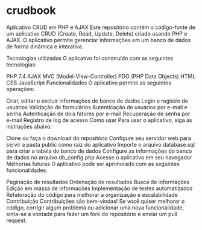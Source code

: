 # crudbook
Aplicativo CRUD em PHP e AJAX
Este repositório contém o código-fonte de um aplicativo CRUD (Create, Read, Update, Delete) criado usando PHP e AJAX. O aplicativo permite gerenciar informações em um banco de dados de forma dinâmica e interativa.

Tecnologias utilizadas
O aplicativo foi construído com as seguintes tecnologias:

PHP 7.4
AJAX
MVC (Model-View-Controller)
PDO (PHP Data Objects)
HTML
CSS
JavaScript
Funcionalidades
O aplicativo permite as seguintes operações:

Criar, editar e excluir informações do banco de dados
Login e registro de usuários
Validação de formulários
Autenticação de usuários por e-mail e senha
Autenticação de dois fatores por e-mail
Recuperação de senha por e-mail
Registro de log de acesso
Como usar
Para usar o aplicativo, siga as instruções abaixo:

Clone ou faça o download do repositório
Configure seu servidor web para servir a pasta public como raiz do aplicativo
Importe o arquivo database.sql para criar a tabela do banco de dados
Configure as informações do banco de dados no arquivo db_config.php
Acesse o aplicativo em seu navegador
Melhorias futuras
O aplicativo pode ser aprimorado com as seguintes funcionalidades:

Paginação de resultados
Ordenação de resultados
Busca de informações
Edição em massa de informações
Implementação de testes automatizados
Refatoração do código para melhorar a organização e escalabilidade
Contribuição
Contribuições são bem-vindas! Se você quiser melhorar o código, corrigir algum problema ou adicionar uma nova funcionalidade, sinta-se à vontade para fazer um fork do repositório e enviar um pull request.
